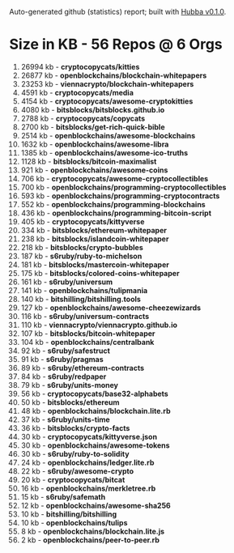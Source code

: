 Auto-generated github (statistics) report;
built with [Hubba v0.1.0](https://github.com/rubycoco/git/tree/master/hubba-reports).


# Size in KB - 56 Repos @ 6 Orgs

1. 26994 kb - **cryptocopycats/kitties**
2. 26877 kb - **openblockchains/blockchain-whitepapers**
3. 23253 kb - **viennacrypto/blockchain-whitepapers**
4. 4591 kb - **cryptocopycats/media**
5. 4154 kb - **cryptocopycats/awesome-cryptokitties**
6. 4080 kb - **bitsblocks/bitsblocks.github.io**
7. 2788 kb - **cryptocopycats/copycats**
8. 2700 kb - **bitsblocks/get-rich-quick-bible**
9. 2514 kb - **openblockchains/awesome-blockchains**
10. 1632 kb - **openblockchains/awesome-libra**
11. 1385 kb - **openblockchains/awesome-ico-truths**
12. 1128 kb - **bitsblocks/bitcoin-maximalist**
13. 921 kb - **openblockchains/awesome-coins**
14. 706 kb - **cryptocopycats/awesome-cryptocollectibles**
15. 700 kb - **openblockchains/programming-cryptocollectibles**
16. 593 kb - **openblockchains/programming-cryptocontracts**
17. 552 kb - **openblockchains/programming-blockchains**
18. 436 kb - **openblockchains/programming-bitcoin-script**
19. 405 kb - **cryptocopycats/kittyverse**
20. 334 kb - **bitsblocks/ethereum-whitepaper**
21. 238 kb - **bitsblocks/islandcoin-whitepaper**
22. 218 kb - **bitsblocks/crypto-bubbles**
23. 187 kb - **s6ruby/ruby-to-michelson**
24. 181 kb - **bitsblocks/mastercoin-whitepaper**
25. 175 kb - **bitsblocks/colored-coins-whitepaper**
26. 161 kb - **s6ruby/universum**
27. 141 kb - **openblockchains/tulipmania**
28. 140 kb - **bitshilling/bitshilling.tools**
29. 127 kb - **openblockchains/awesome-cheezewizards**
30. 116 kb - **s6ruby/universum-contracts**
31. 110 kb - **viennacrypto/viennacrypto.github.io**
32. 107 kb - **bitsblocks/bitcoin-whitepaper**
33. 104 kb - **openblockchains/centralbank**
34. 92 kb - **s6ruby/safestruct**
35. 91 kb - **s6ruby/pragmas**
36. 89 kb - **s6ruby/ethereum-contracts**
37. 84 kb - **s6ruby/redpaper**
38. 79 kb - **s6ruby/units-money**
39. 56 kb - **cryptocopycats/base32-alphabets**
40. 50 kb - **bitsblocks/ethereum**
41. 48 kb - **openblockchains/blockchain.lite.rb**
42. 37 kb - **s6ruby/units-time**
43. 36 kb - **bitsblocks/crypto-facts**
44. 30 kb - **cryptocopycats/kittyverse.json**
45. 30 kb - **openblockchains/awesome-tokens**
46. 30 kb - **s6ruby/ruby-to-solidity**
47. 24 kb - **openblockchains/ledger.lite.rb**
48. 22 kb - **s6ruby/awesome-crypto**
49. 20 kb - **cryptocopycats/bitcat**
50. 16 kb - **openblockchains/merkletree.rb**
51. 15 kb - **s6ruby/safemath**
52. 12 kb - **openblockchains/awesome-sha256**
53. 10 kb - **bitshilling/bitshilling**
54. 10 kb - **openblockchains/tulips**
55. 8 kb - **openblockchains/blockchain.lite.js**
56. 2 kb - **openblockchains/peer-to-peer.rb**
<!-- break -->


